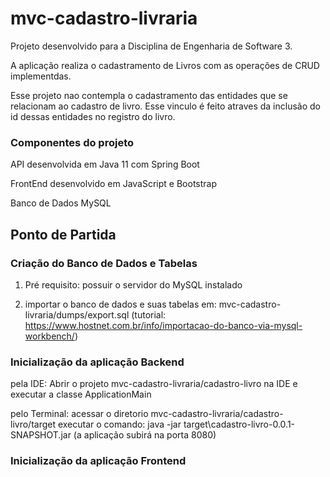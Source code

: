 # mvc-cadastro-livraria
Projeto desenvolvido para a Disciplina de Engenharia de Software 3.

A aplicação realiza o cadastramento de Livros com as operações de CRUD implementdas.

Esse projeto nao contempla o cadastramento das entidades que se relacionam ao cadastro de livro. Esse vinculo é feito atraves da inclusão do id dessas entidades no registro do livro. 

### Componentes do projeto
API desenvolvida em Java 11 com Spring Boot

FrontEnd desenvolvido em JavaScript e Bootstrap

Banco de Dados MySQL

## Ponto de Partida

### Criação do Banco de Dados e Tabelas
1. Pré requisito: possuir o servidor do MySQL instalado

2. importar o banco de dados e suas tabelas em: mvc-cadastro-livraria/dumps/export.sql (tutorial: https://www.hostnet.com.br/info/importacao-do-banco-via-mysql-workbench/)

### Inicialização da aplicação Backend
pela IDE: Abrir o projeto mvc-cadastro-livraria/cadastro-livro na IDE e executar a classe ApplicationMain

pelo Terminal: acessar o diretorio mvc-cadastro-livraria/cadastro-livro/target executar o comando: java -jar target\cadastro-livro-0.0.1-SNAPSHOT.jar (a aplicação subirá na porta 8080)

### Inicialização da aplicação Frontend
